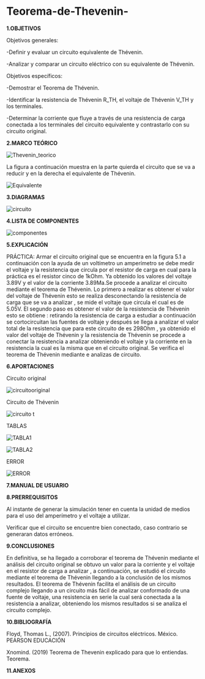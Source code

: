 # Teorema-de-Thevenin-
**1.OBJETIVOS**

Objetivos generales:

-Definir y evaluar un circuito equivalente de Thévenin.

-Analizar y comparar un circuito eléctrico con su equivalente de Thévenin. 

Objetivos específicos:

-Demostrar el Teorema de Thévenin. 
  
-Identificar la resistencia de Thévenin R_TH, el voltaje de Thévenin  V_TH y los terminales. 
  
-Determinar la corriente que fluye a través de una resistencia de carga conectada a los terminales del circuito equivalente y contrastarlo con su circuito original.

**2.MARCO TEÓRICO**

![Thevenin_teorico](https://github.com/Katherine01-Arevalo/Teorema-de-Thevenin-/blob/main/img/Thevenin_teorico.png)

La figura a continuación muestra en la parte quierda el circuito que se va a reducir y en la derecha el equivalente de Thévenin.

![Equivalente](https://github.com/Katherine01-Arevalo/Teorema-de-Thevenin-/blob/main/img/Thevenin_equivalent.png)

**3.DIAGRAMAS**

![circuito](https://github.com/Katherine01-Arevalo/Teorema-de-Thevenin-/blob/main/img/circuito%20L5.png)

**4.LISTA DE COMPONENTES**

![componentes](https://github.com/Katherine01-Arevalo/Teorema-de-Thevenin-/blob/main/img/components.png)

**5.EXPLICACIÓN**

PRÁCTICA:
Armar el circuito original que se encuentra en la figura 5.1 a continuación con la ayuda de un voltímetro un amperímetro se  debe medir el voltaje y la resistencia que circula por el resistor de carga  en cual para la práctica es el resistor cinco de 1kOhm. Ya obtenido los valores del voltaje 3.89V y el valor de la corriente 3.89Ma.Se  procede a analizar el circuito mediante el teorema de Thévenin.
Lo primero a realizar es obtener el valor  del voltaje de Thévenin esto se realiza desconectando la resistencia de carga que se va a analizar , se mide el voltaje que circula el cual es de 5.05V. El segundo paso es obtener el valor de la resistencia de Thévenin esto se obtiene  : retirando la resistencia de carga a estudiar a continuación se cortocircuitan las fuentes de voltaje y después se llega a analizar el valor total de la resistencia que para este circuito de es 298Ohm ,  ya obtenido el valor del voltaje de Thévenin y la resistencia de Thévenin se procede a conectar  la resistencia a analizar  obteniendo el voltaje y la corriente en  la resistencia la cual es la misma que en el circuito original.
Se verifica el teorema de Thévenin   mediante e analizas de circuito.

**6.APORTACIONES**

Circuito original 

![circuitooriginal](https://github.com/Katherine01-Arevalo/Teorema-de-Thevenin-/blob/main/img/simulacion%20origina%C2%B4l.png)

Circuito de Thévenin 

![circuito t](https://github.com/Katherine01-Arevalo/Teorema-de-Thevenin-/blob/main/img/simulacion%205.png)

TABLAS 

![TABLA1](https://github.com/Katherine01-Arevalo/Teorema-de-Thevenin-/blob/main/img/tabla1.png)

![TABLA2](https://github.com/Katherine01-Arevalo/Teorema-de-Thevenin-/blob/main/img/tabla2.png)

ERROR 

![ERROR](https://github.com/Katherine01-Arevalo/Teorema-de-Thevenin-/blob/main/img/errores%20L5.png)


**7.MANUAL DE USUARIO**

**8.PRERREQUISITOS**

Al instante de generar la simulación tener en cuenta la unidad de medios para el uso del amperímetro y el voltaje a utilizar.

Verificar que el circuito se encuentre bien conectado, caso contrario se generaran datos erróneos.

**9.CONCLUSIONES**

En definitiva, se  ha llegado a corroborar  el teorema de Thévenin mediante el análisis del circuito original se obtuvo un valor para la corriente y el voltaje en el resistor de carga a analizar , a continuación, se  estudió el circuito mediante el teorema de Thévenin llegando a la conclusión de los mismos resultados.
El teorema de Thévenin facilita el análisis de un circuito complejo llegando a un circuito más fácil de analizar conformado de una fuente de voltaje, una resistencia en serie la cual será conectada a la resistencia a analizar, obteniendo los mismos resultados si se analiza el circuito complejo.

**10.BIBLIOGRAFÍA**

Floyd, Thomas L., (2007). Principios de circuitos eléctricos. México. PEARSON EDUCACIÓN

Xnomind. (2019) Teorema de Thevenin explicado para que lo entiendas. Teorema. 

**11.ANEXOS**
